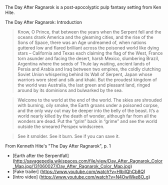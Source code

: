 The Day After Ragnarok is a post-apocolyptic pulp fantasy setting from Ken Hite.

The Day After Ragnarok: Introduction

> Know, O Prince, that between the years when the Serpent fell and the oceans drank America and the gleaming cities, and the rise of the Sons of Space, there was an Age undreamed of, when nations guttered low and flared brilliant across the poisoned world like dying stars – California and Texas each claiming the flag of the West, France torn asunder and facing the desert, harsh Mexico, slumbering Brazil, Argentina where the seeds of Thule lay waiting, ancient lands of Persia and Arabia and Iraq between two empires, the coldly clutching Soviet Union whispering behind its Wall of Serpent, Japan whose warriors wore steel and silk and khaki. But the proudest kingdom of the world was Australia, the last green and pleasant land, ringed around by its dominions and bulwarked by the sea.

> Welcome to the world at the end of the world. The skies are shrouded with burning, oily smoke, the Earth groans under a poisoned corpse, and the only way out may be deeper into the belly of the beast. It’s a world nearly killed by the death of wonder, although far from all the wonders are dead. Put the “grim” back in “grime” and see the world outside the smeared Perspex windscreen.

> See it smolder. See it burn. See if you can save it. 

From Kenneth Hite's "The Day After Ragnarok", p. 1

* [Earth after the Serpentfall]  (http://savagepedia.wikispaces.com/file/view/Day_After_Ragnarok_Color_Map.jpg/131060027/Day_After_Ragnarok_Color_Map.jpg)
* [Fake trailer] (https://www.youtube.com/watch?v=HlbiIQhCb8Q)
* [Intro video] (https://www.youtube.com/watch?v=N4OwWke8O_g)
